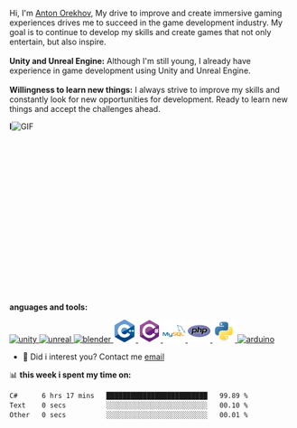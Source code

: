 Hi, I'm [Anton Orekhov](https://www.linkedin.com/in/anton-orekhov-803434278/), My drive to improve and create immersive gaming experiences drives me to succeed in the game development industry. My goal is to continue to develop my skills and create games that not only entertain, but also inspire.
<br> <br> <b>Unity and Unreal Engine:</b> Although I'm still young, I already have experience in game development using Unity and Unreal Engine.
<br> <br> <b>Willingness to learn new things:</b> I always strive to improve my skills and constantly look for new opportunities for development. Ready to learn new things and accept the challenges ahead.

<img align="right" alt="GIF" src="https://camo.githubusercontent.com/4b4df584eeadbc833d9e3977f1866f1fbbe5fe10210a2d4500219bcd90f021b7/68747470733a2f2f6d69726f2e6d656469756d2e636f6d2f76322f726573697a653a6669743a3634302f312a5a53566d57476363317765454e6230536861775778772e676966" width="500" height="320" />

**languages and tools:**  

<p align="left"> 
   <a href="https://unity.com/" target="_blank" rel="noreferrer">
    <img src="https://www.vectorlogo.zone/logos/unity3d/unity3d-icon.svg" alt="unity" width="40" height="40"/>
  </a> 
  <a href="https://unrealengine.com/" target="_blank" rel="noreferrer"> 
    <img src="https://raw.githubusercontent.com/kenangundogan/fontisto/036b7eca71aab1bef8e6a0518f7329f13ed62f6b/icons/svg/brand/unreal-engine.svg" alt="unreal" width="40" height="40"/>
  </a>
  <a href="https://www.blender.org/" target="_blank" rel="noreferrer"> 
    <img src="https://download.blender.org/branding/community/blender_community_badge_white.svg" alt="blender" width="40" height="40"/> 
  </a> 
  <a href="https://www.w3schools.com/cpp/" target="_blank" rel="noreferrer"> 
    <img src="https://raw.githubusercontent.com/devicons/devicon/master/icons/cplusplus/cplusplus-original.svg" alt="cplusplus" width="40" height="40"/>
  </a> 
  <a href="https://www.w3schools.com/cs/" target="_blank" rel="noreferrer"> 
    <img src="https://raw.githubusercontent.com/devicons/devicon/master/icons/csharp/csharp-original.svg" alt="csharp" width="40" height="40"/>
  </a> 
  <a href="https://www.mysql.com/" target="_blank" rel="noreferrer"> 
    <img src="https://raw.githubusercontent.com/devicons/devicon/master/icons/mysql/mysql-original-wordmark.svg" alt="mysql" width="40" height="40"/>
  </a> 
  <a href="https://www.php.net" target="_blank" rel="noreferrer"> 
    <img src="https://raw.githubusercontent.com/devicons/devicon/master/icons/php/php-original.svg" alt="php" width="40" height="40"/>
  </a> 
  <a href="https://www.python.org" target="_blank" rel="noreferrer"> 
    <img src="https://raw.githubusercontent.com/devicons/devicon/master/icons/python/python-original.svg" alt="python" width="40" height="40"/>
  </a> 
  <a href="https://www.arduino.cc/" target="_blank" rel="noreferrer"> 
    <img src="https://cdn.worldvectorlogo.com/logos/arduino-1.svg" alt="arduino" width="40" height="40"/> 
  </a>
</p>


- 💼 Did i interest you? Contact me [email](mailto:anton3103@outlook.com)


📊 **this week i spent my time on:**
<!--START_SECTION:waka-->

```txt
C#      6 hrs 17 mins   █████████████████████████   99.89 %
Text    0 secs          ░░░░░░░░░░░░░░░░░░░░░░░░░   00.10 %
Other   0 secs          ░░░░░░░░░░░░░░░░░░░░░░░░░   00.01 %
```

<!--END_SECTION:waka-->
